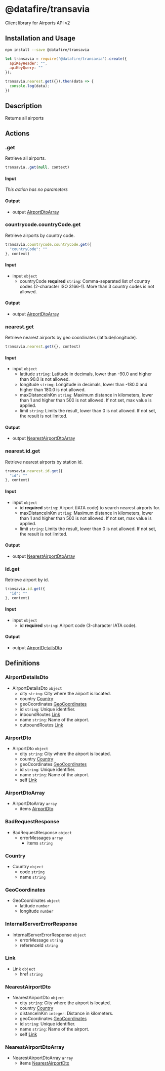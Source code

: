 # @datafire/transavia

Client library for Airports API v2

## Installation and Usage
```bash
npm install --save @datafire/transavia
```
```js
let transavia = require('@datafire/transavia').create({
  apiKeyHeader: "",
  apiKeyQuery: ""
});

transavia.nearest.get({}).then(data => {
  console.log(data);
})
```

## Description

Returns all airports

## Actions

### .get
Retrieve all airports.


```js
transavia..get(null, context)
```

#### Input
*This action has no parameters*

#### Output
* output [AirportDtoArray](#airportdtoarray)

### countrycode.countryCode.get
Retrieve airports by country code.


```js
transavia.countrycode.countryCode.get({
  "countryCode": ""
}, context)
```

#### Input
* input `object`
  * countryCode **required** `string`: Comma-separated list of country codes (2-character ISO 3166-1). More than 3 country codes is not allowed.

#### Output
* output [AirportDtoArray](#airportdtoarray)

### nearest.get
Retrieve nearest airports by geo coordinates (latitude/longitude).


```js
transavia.nearest.get({}, context)
```

#### Input
* input `object`
  * latitude `string`: Latitude in decimals, lower than -90.0 and higher than 90.0 is not allowed.
  * longitude `string`: Longitude in decimals, lower than -180.0 and higher than 180.0 is not allowed.
  * maxDistanceInKm `string`: Maximum distance in kilometers, lower than 1 and higher than 500 is not allowed. If not set, max value is applied.
  * limit `string`: Limits the result, lower than 0 is not allowed. If not set, the result is not limited.

#### Output
* output [NearestAirportDtoArray](#nearestairportdtoarray)

### nearest.id.get
Retrieve nearest airports by station id.


```js
transavia.nearest.id.get({
  "id": ""
}, context)
```

#### Input
* input `object`
  * id **required** `string`: Airport (IATA code) to search nearest airports for.
  * maxDistanceInKm `string`: Maximum distance in kilometers, lower than 1 and higher than 500 is not allowed. If not set, max value is applied.
  * limit `string`: Limits the result, lower than 0 is not allowed. If not set, the result is not limited.

#### Output
* output [NearestAirportDtoArray](#nearestairportdtoarray)

### id.get
Retrieve airport by id.


```js
transavia.id.get({
  "id": ""
}, context)
```

#### Input
* input `object`
  * id **required** `string`: Airport code (3-character IATA code).

#### Output
* output [AirportDetailsDto](#airportdetailsdto)



## Definitions

### AirportDetailsDto
* AirportDetailsDto `object`
  * city `string`: City where the airport is located.
  * country [Country](#country)
  * geoCoordinates [GeoCoordinates](#geocoordinates)
  * id `string`: Unique identifier.
  * inboundRoutes [Link](#link)
  * name `string`: Name of the airport.
  * outboundRoutes [Link](#link)

### AirportDto
* AirportDto `object`
  * city `string`: City where the airport is located.
  * country [Country](#country)
  * geoCoordinates [GeoCoordinates](#geocoordinates)
  * id `string`: Unique identifier.
  * name `string`: Name of the airport.
  * self [Link](#link)

### AirportDtoArray
* AirportDtoArray `array`
  * items [AirportDto](#airportdto)

### BadRequestResponse
* BadRequestResponse `object`
  * errorMessages `array`
    * items `string`

### Country
* Country `object`
  * code `string`
  * name `string`

### GeoCoordinates
* GeoCoordinates `object`
  * latitude `number`
  * longitude `number`

### InternalServerErrorResponse
* InternalServerErrorResponse `object`
  * errorMessage `string`
  * referenceId `string`

### Link
* Link `object`
  * href `string`

### NearestAirportDto
* NearestAirportDto `object`
  * city `string`: City where the airport is located.
  * country [Country](#country)
  * distanceInKm `integer`: Distance in kilometers.
  * geoCoordinates [GeoCoordinates](#geocoordinates)
  * id `string`: Unique identifier.
  * name `string`: Name of the airport.
  * self [Link](#link)

### NearestAirportDtoArray
* NearestAirportDtoArray `array`
  * items [NearestAirportDto](#nearestairportdto)


